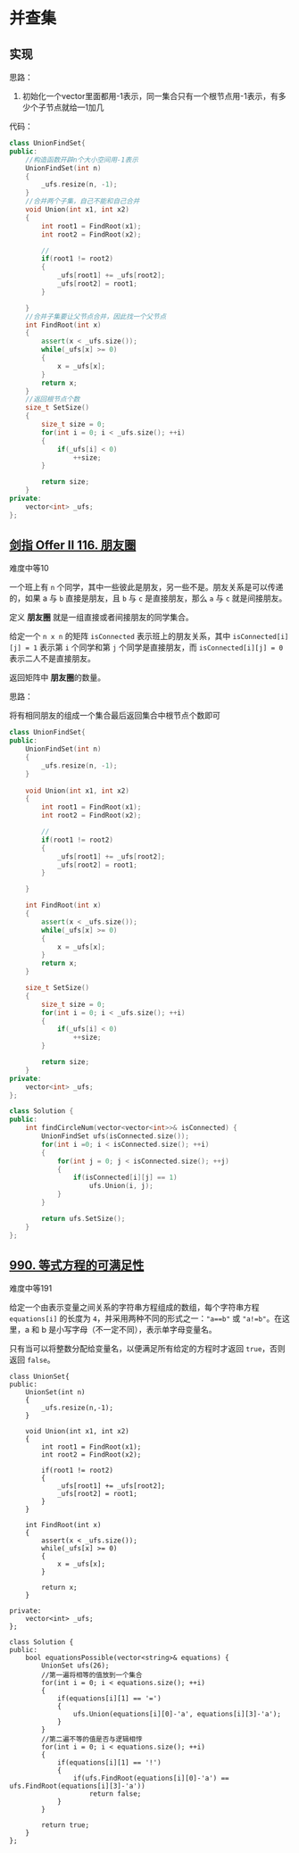 # 并查集

## 实现

思路：

1. 初始化一个vector里面都用-1表示，同一集合只有一个根节点用-1表示，有多少个子节点就给—1加几

代码：

```c++
class UnionFindSet{
public:
    //构造函数开辟n个大小空间用-1表示
    UnionFindSet(int n)
    {
        _ufs.resize(n, -1);
    }
    //合并两个子集，自己不能和自己合并
    void Union(int x1, int x2)
    {
        int root1 = FindRoot(x1);
        int root2 = FindRoot(x2);

        //
        if(root1 != root2)
        {
            _ufs[root1] += _ufs[root2];
            _ufs[root2] = root1;
        }

    }
	//合并子集要让父节点合并，因此找一个父节点
    int FindRoot(int x)
    {
        assert(x < _ufs.size());
        while(_ufs[x] >= 0)
        {
            x = _ufs[x];
        }
        return x;
    }
	//返回根节点个数
    size_t SetSize()
    {
        size_t size = 0;
        for(int i = 0; i < _ufs.size(); ++i)
        {
            if(_ufs[i] < 0)
                ++size;
        }

        return size;
    }
private:
    vector<int> _ufs;
};
```

## [剑指 Offer II 116. 朋友圈](https://leetcode-cn.com/problems/bLyHh0/)

难度中等10

一个班上有 `n` 个同学，其中一些彼此是朋友，另一些不是。朋友关系是可以传递的，如果 a 与 `b` 直接是朋友，且 `b` 与 `c` 是直接朋友，那么 `a` 与 `c` 就是间接朋友。

定义 **朋友圈** 就是一组直接或者间接朋友的同学集合。

给定一个 `n x n` 的矩阵 `isConnected` 表示班上的朋友关系，其中 `isConnected[i][j] = 1` 表示第 `i` 个同学和第 `j` 个同学是直接朋友，而 `isConnected[i][j] = 0` 表示二人不是直接朋友。

返回矩阵中 **朋友圈**的数量。

思路：

将有相同朋友的组成一个集合最后返回集合中根节点个数即可

```c++
class UnionFindSet{
public:
    UnionFindSet(int n)
    {
        _ufs.resize(n, -1);
    }
    
    void Union(int x1, int x2)
    {
        int root1 = FindRoot(x1);
        int root2 = FindRoot(x2);

        //
        if(root1 != root2)
        {
            _ufs[root1] += _ufs[root2];
            _ufs[root2] = root1;
        }

    }

    int FindRoot(int x)
    {
        assert(x < _ufs.size());
        while(_ufs[x] >= 0)
        {
            x = _ufs[x];
        }
        return x;
    }

    size_t SetSize()
    {
        size_t size = 0;
        for(int i = 0; i < _ufs.size(); ++i)
        {
            if(_ufs[i] < 0)
                ++size;
        }

        return size;
    }
private:
    vector<int> _ufs;
};

class Solution {
public:
    int findCircleNum(vector<vector<int>>& isConnected) {
        UnionFindSet ufs(isConnected.size());
        for(int i =0; i < isConnected.size(); ++i)
        {
            for(int j = 0; j < isConnected.size(); ++j)
            {
                if(isConnected[i][j] == 1)
                    ufs.Union(i, j);
            }
        }

        return ufs.SetSize();
    }
};
```



## [990. 等式方程的可满足性](https://leetcode-cn.com/problems/satisfiability-of-equality-equations/)

难度中等191

给定一个由表示变量之间关系的字符串方程组成的数组，每个字符串方程 `equations[i]` 的长度为 `4`，并采用两种不同的形式之一：`"a==b"` 或 `"a!=b"`。在这里，a 和 b 是小写字母（不一定不同），表示单字母变量名。

只有当可以将整数分配给变量名，以便满足所有给定的方程时才返回 `true`，否则返回 `false`。 

```
class UnionSet{
public:
    UnionSet(int n)
    {
        _ufs.resize(n,-1);
    }

    void Union(int x1, int x2)
    {
        int root1 = FindRoot(x1);
        int root2 = FindRoot(x2);

        if(root1 != root2)
        {
            _ufs[root1] += _ufs[root2];
            _ufs[root2] = root1;
        }
    }

    int FindRoot(int x)
    {
        assert(x < _ufs.size());
        while(_ufs[x] >= 0)
        {
            x = _ufs[x];
        }
        
        return x;
    }

private:
    vector<int> _ufs;
};

class Solution {
public:
    bool equationsPossible(vector<string>& equations) {
        UnionSet ufs(26);
        //第一遍将相等的值放到一个集合
        for(int i = 0; i < equations.size(); ++i)
        {
            if(equations[i][1] == '=')
            {
                ufs.Union(equations[i][0]-'a', equations[i][3]-'a');
            }
        }
        //第二遍不等的值是否与逻辑相悖
        for(int i = 0; i < equations.size(); ++i)
        {
            if(equations[i][1] == '!')
            {
                if(ufs.FindRoot(equations[i][0]-'a') == ufs.FindRoot(equations[i][3]-'a'))
                    return false;
            }
        }

        return true;
    }
};
```

